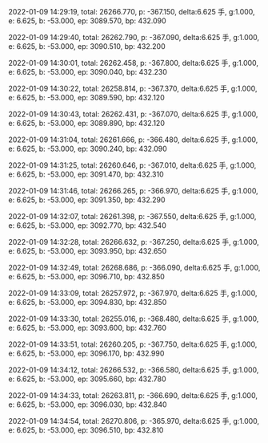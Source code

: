 2022-01-09 14:29:19, total: 26266.770, p: -367.150, delta:6.625 手, g:1.000, e: 6.625, b: -53.000, ep: 3089.570, bp: 432.090

2022-01-09 14:29:40, total: 26262.790, p: -367.090, delta:6.625 手, g:1.000, e: 6.625, b: -53.000, ep: 3090.510, bp: 432.200

2022-01-09 14:30:01, total: 26262.458, p: -367.800, delta:6.625 手, g:1.000, e: 6.625, b: -53.000, ep: 3090.040, bp: 432.230

2022-01-09 14:30:22, total: 26258.814, p: -367.370, delta:6.625 手, g:1.000, e: 6.625, b: -53.000, ep: 3089.590, bp: 432.120

2022-01-09 14:30:43, total: 26262.431, p: -367.070, delta:6.625 手, g:1.000, e: 6.625, b: -53.000, ep: 3089.890, bp: 432.120

2022-01-09 14:31:04, total: 26261.666, p: -366.480, delta:6.625 手, g:1.000, e: 6.625, b: -53.000, ep: 3090.240, bp: 432.090

2022-01-09 14:31:25, total: 26260.646, p: -367.010, delta:6.625 手, g:1.000, e: 6.625, b: -53.000, ep: 3091.470, bp: 432.310

2022-01-09 14:31:46, total: 26266.265, p: -366.970, delta:6.625 手, g:1.000, e: 6.625, b: -53.000, ep: 3091.350, bp: 432.290

2022-01-09 14:32:07, total: 26261.398, p: -367.550, delta:6.625 手, g:1.000, e: 6.625, b: -53.000, ep: 3092.770, bp: 432.540

2022-01-09 14:32:28, total: 26266.632, p: -367.250, delta:6.625 手, g:1.000, e: 6.625, b: -53.000, ep: 3093.950, bp: 432.650

2022-01-09 14:32:49, total: 26268.686, p: -366.090, delta:6.625 手, g:1.000, e: 6.625, b: -53.000, ep: 3096.710, bp: 432.850

2022-01-09 14:33:09, total: 26257.972, p: -367.970, delta:6.625 手, g:1.000, e: 6.625, b: -53.000, ep: 3094.830, bp: 432.850

2022-01-09 14:33:30, total: 26255.016, p: -368.480, delta:6.625 手, g:1.000, e: 6.625, b: -53.000, ep: 3093.600, bp: 432.760

2022-01-09 14:33:51, total: 26260.205, p: -367.750, delta:6.625 手, g:1.000, e: 6.625, b: -53.000, ep: 3096.170, bp: 432.990

2022-01-09 14:34:12, total: 26266.532, p: -366.580, delta:6.625 手, g:1.000, e: 6.625, b: -53.000, ep: 3095.660, bp: 432.780

2022-01-09 14:34:33, total: 26263.811, p: -366.690, delta:6.625 手, g:1.000, e: 6.625, b: -53.000, ep: 3096.030, bp: 432.840

2022-01-09 14:34:54, total: 26270.806, p: -365.970, delta:6.625 手, g:1.000, e: 6.625, b: -53.000, ep: 3096.510, bp: 432.810